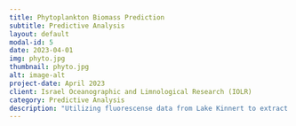 ```yaml
---
title: Phytoplankton Biomass Prediction
subtitle: Predictive Analysis
layout: default
modal-id: 5
date: 2023-04-01
img: phyto.jpg
thumbnail: phyto.jpg
alt: image-alt
project-date: April 2023
client: Israel Oceanographic and Limnological Research (IOLR)
category: Predictive Analysis
description: "Utilizing fluorescense data from Lake Kinnert to extract relevant data for predicting the biomass of Phytoplankton at any depth and time of fluorescence measurement."
---
```


